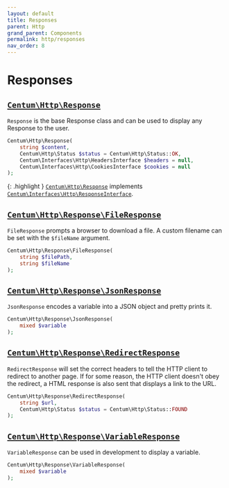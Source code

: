 ```yaml
---
layout: default
title: Responses
parent: Http
grand_parent: Components
permalink: http/responses
nav_order: 8
---
```




# Responses

## [`Centum\Http\Response`](https://github.com/SidRoberts/centum/tree/development/src/Http/Response.php)

`Response` is the base Response class and can be used to display any Response to the user.

```php
Centum\Http\Response(
    string $content,
    Centum\Http\Status $status = Centum\Http\Status::OK,
    Centum\Interfaces\Http\HeadersInterface $headers = null,
    Centum\Interfaces\Http\CookiesInterface $cookies = null
);
```

{: .highlight }
[`Centum\Http\Response`](https://github.com/SidRoberts/centum/blob/main/src/Http/Response.php) implements [`Centum\Interfaces\Http\ResponseInterface`](https://github.com/SidRoberts/centum/blob/main/src/Interfaces/Http/ResponseInterface.php).



## [`Centum\Http\Response\FileResponse`](https://github.com/SidRoberts/centum/tree/development/src/Http/Response/FileResponse.php)

`FileResponse` prompts a browser to download a file.
A custom filename can be set with the `$fileName` argument.

```php
Centum\Http\Response\FileResponse(
    string $filePath,
    string $fileName
);
```



## [`Centum\Http\Response\JsonResponse`](https://github.com/SidRoberts/centum/tree/development/src/Http/Response/JsonResponse.php)

`JsonResponse` encodes a variable into a JSON object and pretty prints it.

```php
Centum\Http\Response\JsonResponse(
    mixed $variable
);
```



## [`Centum\Http\Response\RedirectResponse`](https://github.com/SidRoberts/centum/tree/development/src/Http/Response/RedirectResponse.php)

`RedirectResponse` will set the correct headers to tell the HTTP client to redirect to another page.
If for some reason, the HTTP client doesn't obey the redirect, a HTML response is also sent that displays a link to the URL.

```php
Centum\Http\Response\RedirectResponse(
    string $url,
    Centum\Http\Status $status = Centum\Http\Status::FOUND
);
```



## [`Centum\Http\Response\VariableResponse`](https://github.com/SidRoberts/centum/tree/development/src/Http/Response/VariableResponse.php)

`VariableResponse` can be used in development to display a variable.

```php
Centum\Http\Response\VariableResponse(
    mixed $variable
);
```
